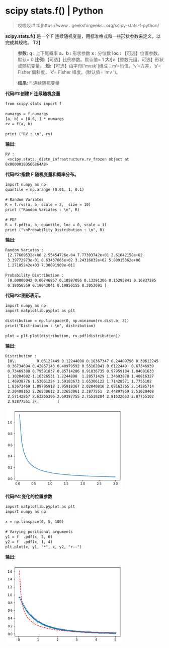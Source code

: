 # scipy stats.f() | Python

> 哎哎哎:# t0]https://www . geeksforgeeks . org/scipy-stats-f-python/

**scipy.stats.f()** 是一个 F 连续随机变量，用标准格式和一些形状参数来定义，以完成其规格。
T3】

> **参数:**
> **q :** 上下尾概率
> **a、b :** 形状参数
> **x :** 分位数
> **loc :** 【可选】位置参数。默认= 0
> **比例:**【可选】比例参数。默认值= 1
> **大小:**【整数元组，可选】形状或随机变量。
> **矩:**【可选】由字母['mvsk']组成；m’=均值，‘v’=方差，‘s’= Fisher 偏斜度，‘k’= Fisher 峰度。(默认值= 'mv ')。
> 
> **结果:** F 连续随机变量

**代码#1:创建 F 连续随机变量**

```
from scipy.stats import f   

numargs = f.numargs
[a, b] = [0.6, ] * numargs
rv = f(a, b)

print ("RV : \n", rv) 
```

**输出:**

```
RV : 
 <scipy.stats._distn_infrastructure.rv_frozen object at 0x0000018D566864A8>

```

**代码#2:指数 F 随机变量和概率分布。**

```
import numpy as np
quantile = np.arange (0.01, 1, 0.1)

# Random Variates
R = f.rvs(a, b, scale = 2,  size = 10)
print ("Random Variates : \n", R)

# PDF
R = f.pdf(a, b, quantile, loc = 0, scale = 1)
print ("\nProbability Distribution : \n", R)
```

**输出:**

```
Random Variates : 
 [2.77609532e+00 2.55454726e-04 7.77303742e+01 2.61642158e+02
 3.39772973e-01 8.63437666e+02 3.24316832e+02 5.88915362e+06
 1.27105242e+03 7.30691909e-01]

Probability Distribution : 
 [0.00800042 0.06746857 0.10587056 0.13291306 0.15295841 0.16837285
 0.18056559 0.19043041 0.19856155 0.2053691 ]

```

**代码#3:图形表示。**

```
import numpy as np
import matplotlib.pyplot as plt

distribution = np.linspace(0, np.minimum(rv.dist.b, 3))
print("Distribution : \n", distribution)

plot = plt.plot(distribution, rv.pdf(distribution))
```

**输出:**

```
Distribution : 
 [0\.         0.06122449 0.12244898 0.18367347 0.24489796 0.30612245
 0.36734694 0.42857143 0.48979592 0.55102041 0.6122449  0.67346939
 0.73469388 0.79591837 0.85714286 0.91836735 0.97959184 1.04081633
 1.10204082 1.16326531 1.2244898  1.28571429 1.34693878 1.40816327
 1.46938776 1.53061224 1.59183673 1.65306122 1.71428571 1.7755102
 1.83673469 1.89795918 1.95918367 2.02040816 2.08163265 2.14285714
 2.20408163 2.26530612 2.32653061 2.3877551  2.44897959 2.51020408
 2.57142857 2.63265306 2.69387755 2.75510204 2.81632653 2.87755102
 2.93877551 3\.        ]
```

![](img/5f63fd345efb4e37a9bf38f58a725154.png)

**代码#4:变化的位置参数**

```
import matplotlib.pyplot as plt
import numpy as np

x = np.linspace(0, 5, 100)

# Varying positional arguments
y1 = f  .pdf(x, 2, 6)
y2 = f  .pdf(x, 1, 4)
plt.plot(x, y1, "*", x, y2, "r--")
```

**输出:**

![](img/40b1c8f5fe6dfbe3ee2fccd8c43c80a1.png)